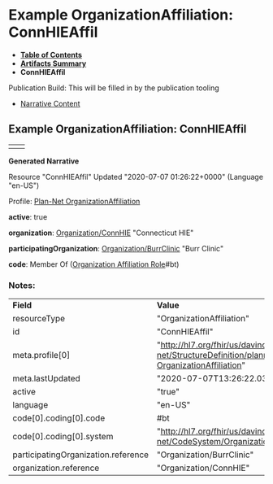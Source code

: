 # Example OrganizationAffiliation: ConnHIEAffil

* [**Table of Contents**](toc.html)
* [**Artifacts Summary**](artifacts.html)
* **ConnHIEAffil**

Publication Build: This will be filled in by the publication tooling

* [Narrative Content](#)

## Example OrganizationAffiliation: ConnHIEAffil

|  |  |
| --- | --- |
|  | |

**Generated Narrative**

Resource "ConnHIEAffil" Updated "2020-07-07 01:26:22+0000" (Language "en-US")

Profile: [Plan-Net OrganizationAffiliation](StructureDefinition-plannet-OrganizationAffiliation.html)

**active**: true

**organization**: [Organization/ConnHIE](Organization-ConnHIE.html) "Connecticut HIE"

**participatingOrganization**: [Organization/BurrClinic](Organization-BurrClinic.html) "Burr Clinic"

**code**: Member Of  ([Organization Affiliation Role](CodeSystem-OrganizationAffiliationRoleCS.html)#bt)

### Notes:

|  |  |
| --- | --- |
| **Field** | **Value** |
| resourceType | "OrganizationAffiliation" |
| id | "ConnHIEAffil" |
| meta.profile[0] | "http://hl7.org/fhir/us/davinci-pdex-plan-net/StructureDefinition/plannet-OrganizationAffiliation" |
| meta.lastUpdated | "2020-07-07T13:26:22.0314215+00:00" |
| active | "true" |
| language | "en-US" |
| code[0].coding[0].code | #bt |
| code[0].coding[0].system | "http://hl7.org/fhir/us/davinci-pdex-plan-net/CodeSystem/OrganizationAffiliationRoleCS" |
| participatingOrganization.reference | "Organization/BurrClinic" |
| organization.reference | "Organization/ConnHIE" |